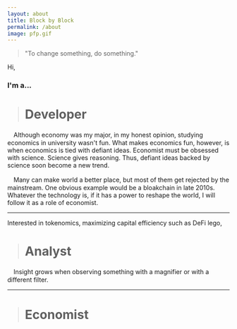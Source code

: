 ```yaml
---
layout: about
title: Block by Block
permalink: /about
image: pfp.gif
---
```


> "To change something, do something."

Hi, 
### I'm a...

> # **Developer**

　Although economy was my major, in my honest opinion, studying economics in university wasn't fun. What makes economics fun, however, is when economics is tied with defiant ideas. Economist must be obsessed with science. Science gives reasoning. Thus, defiant ideas backed by science soon become a new trend. 

　Many can make world a better place, but most of them get rejected by the mainstream. One obvious example would be a bloakchain in late 2010s. Whatever the technology is, if it has a power to reshape the world, I will follow it as a role of economist.
* * *

Interested in tokenomics, maximizing capital efficiency such as DeFi lego, 

> # **Analyst**

　Insight grows when observing something with a magnifier or with a different filter.
* * *

> # **Economist**
　